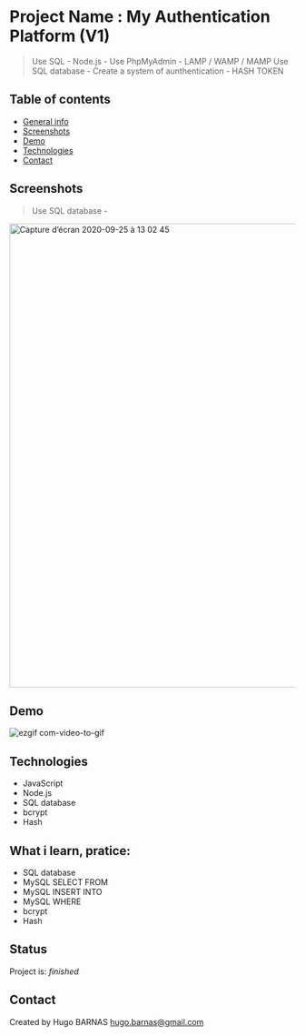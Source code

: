 # Project Name : My Authentication Platform (V1)
> Use SQL - 
> Node.js -
> Use PhpMyAdmin -
> LAMP / WAMP / MAMP
> Use SQL database -
> Create a system of aunthentication -
> HASH
> TOKEN

## Table of contents
* [General info](#general-info)
* [Screenshots](#screenshots)
* [Demo](#demo)
* [Technologies](#Technologies)
* [Contact](#contact)


## Screenshots
> Use SQL database -
<img width="816" alt="Capture d’écran 2020-09-25 à 13 02 45" src="https://user-images.githubusercontent.com/57058997/94259926-98c7d400-ff2f-11ea-89b0-6b61aa8cc0ea.png">

## Demo
![ezgif com-video-to-gif](https://user-images.githubusercontent.com/57058997/94261601-69669680-ff32-11ea-89b0-5de4bb65c8fb.gif)

## Technologies

* JavaScript
* Node.js
* SQL database
* bcrypt 
* Hash

## What i learn, pratice: 
<ul>
 <li>SQL database
 <li>MySQL SELECT FROM
 <li>MySQL INSERT INTO
 <li>MySQL WHERE 
 <li>bcrypt
 <li>Hash
</ul>
 
## Status
Project is:  _finished_

## Contact
Created by Hugo BARNAS
hugo.barnas@gmail.com

